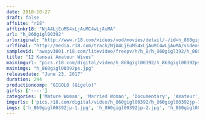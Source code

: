 ```yaml
---
date: 2018-10-27
draft: false
affsite: "r18"
afflinkr18: "NjA4LjEuMS4xLjAuMC4wLjAuMA"
url: "h_860gigl00392"
urloriginal: "http://www.r18.com/videos/vod/movies/detail/-/id=h_860gigl00392"
urlfinal: "http://media.r18.com/track/NjA4LjEuMS4xLjAuMC4wLjAuMA/videos/vod/movies/detail/-/id=h_860gigl00392"
samplevid: "awspv3001.r18.com/litevideo/freepv/h/h_8/h_860gigl392/h_860gigl392_dmb_w.mp4"
title: "12 Kansai Amateur Wives"
mainimgurl: "pics.r18.com/digital/video/h_860gigl00392/h_860gigl00392ps.jpg"
mainimgs: "h_860gigl00392ps.jpg"
releasedate: "June 23, 2017"
duration: 244
productioncomp: "GIGOLO (Gigolo)"
girls: ['----']
categories: ['Mature Woman', 'Married Woman', 'Documentary', 'Amateur', 'Over 4 Hours', 'Hi-Def']
imgurls: ['pics.r18.com/digital/video/h_860gigl00392/h_860gigl00392jp-1.jpg', 'pics.r18.com/digital/video/h_860gigl00392/h_860gigl00392jp-2.jpg', 'pics.r18.com/digital/video/h_860gigl00392/h_860gigl00392jp-3.jpg', 'pics.r18.com/digital/video/h_860gigl00392/h_860gigl00392jp-4.jpg', 'pics.r18.com/digital/video/h_860gigl00392/h_860gigl00392jp-5.jpg', 'pics.r18.com/digital/video/h_860gigl00392/h_860gigl00392jp-6.jpg', 'pics.r18.com/digital/video/h_860gigl00392/h_860gigl00392jp-7.jpg', 'pics.r18.com/digital/video/h_860gigl00392/h_860gigl00392jp-8.jpg', 'pics.r18.com/digital/video/h_860gigl00392/h_860gigl00392jp-9.jpg', 'pics.r18.com/digital/video/h_860gigl00392/h_860gigl00392jp-10.jpg', 'pics.r18.com/digital/video/h_860gigl00392/h_860gigl00392jp-11.jpg', 'pics.r18.com/digital/video/h_860gigl00392/h_860gigl00392jp-12.jpg', 'pics.r18.com/digital/video/h_860gigl00392/h_860gigl00392jp-13.jpg', 'pics.r18.com/digital/video/h_860gigl00392/h_860gigl00392jp-14.jpg', 'pics.r18.com/digital/video/h_860gigl00392/h_860gigl00392jp-15.jpg', 'pics.r18.com/digital/video/h_860gigl00392/h_860gigl00392jp-16.jpg', 'pics.r18.com/digital/video/h_860gigl00392/h_860gigl00392jp-17.jpg', 'pics.r18.com/digital/video/h_860gigl00392/h_860gigl00392jp-18.jpg', 'pics.r18.com/digital/video/h_860gigl00392/h_860gigl00392jp-19.jpg', 'pics.r18.com/digital/video/h_860gigl00392/h_860gigl00392jp-20.jpg']
imgs: ['h_860gigl00392jp-1.jpg', 'h_860gigl00392jp-2.jpg', 'h_860gigl00392jp-3.jpg', 'h_860gigl00392jp-4.jpg', 'h_860gigl00392jp-5.jpg', 'h_860gigl00392jp-6.jpg', 'h_860gigl00392jp-7.jpg', 'h_860gigl00392jp-8.jpg', 'h_860gigl00392jp-9.jpg', 'h_860gigl00392jp-10.jpg', 'h_860gigl00392jp-11.jpg', 'h_860gigl00392jp-12.jpg', 'h_860gigl00392jp-13.jpg', 'h_860gigl00392jp-14.jpg', 'h_860gigl00392jp-15.jpg', 'h_860gigl00392jp-16.jpg', 'h_860gigl00392jp-17.jpg', 'h_860gigl00392jp-18.jpg', 'h_860gigl00392jp-19.jpg', 'h_860gigl00392jp-20.jpg']
---
```

